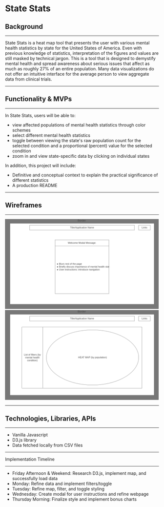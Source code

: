 # State Stats
## Background
***
State Stats is a heat map tool that presents the user with various mental health statistics by state for the United States of America. Even with previous knowledge of statistics, interpretation of the figures and values are still masked by technical jargon. This is a tool that is designed to demystify mental health and spread awareness about serious issues that affect as much as roughly 27% of an entire population. Many data visualizations do not offer an intuitive interface for the average person to view aggregate data from clinical trials.

***

## Functionality & MVPs
***
In State Stats, users will be able to:

* view affected populations of mental health statistics through color schemes
* select different mental health statistics 
* toggle between viewing the state's raw population count for the selected condition and a proportional (percent) value for the selected condition
* zoom in and view state-specific data by clicking on individual states


In addition, this project will include:

* Definitive and conceptual context to explain the practical significance of different statistics
* A production README

***

## Wireframes
***
![Homepage](./Homepage.png)
![Index](./Index.png)

***

## Technologies, Libraries, APIs
***
* Vanilla Javascript
* D3.js library
* Data fetched locally from CSV files

***
Implementation Timeline
***
* Friday Afternoon & Weekend: Research D3.js, implement map, and successfully load data
* Monday: Refine data and implement filters/toggle
* Tuesday: Refine map, filter, and toggle styling
* Wednesday: Create modal for user instructions and refine webpage
* Thursday Morning: Finalize style and implement bonus charts